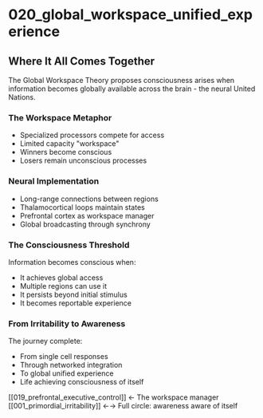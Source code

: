 # 020_global_workspace_unified_experience

## Where It All Comes Together

The Global Workspace Theory proposes consciousness
arises when information becomes globally available
across the brain - the neural United Nations.

### The Workspace Metaphor
- Specialized processors compete for access
- Limited capacity "workspace"
- Winners become conscious
- Losers remain unconscious processes

### Neural Implementation
- Long-range connections between regions
- Thalamocortical loops maintain states
- Prefrontal cortex as workspace manager
- Global broadcasting through synchrony

### The Consciousness Threshold
Information becomes conscious when:
- It achieves global access
- Multiple regions can use it
- It persists beyond initial stimulus
- It becomes reportable experience

### From Irritability to Awareness
The journey complete:
- From single cell responses
- Through networked integration
- To global unified experience
- Life achieving consciousness of itself

[[019_prefrontal_executive_control]] ← The workspace manager
[[001_primordial_irritability]] ←→ Full circle: awareness aware of itself